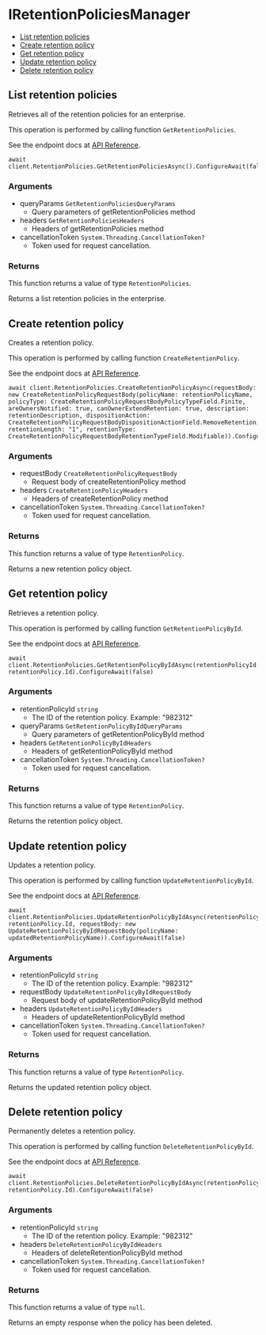 # IRetentionPoliciesManager


- [List retention policies](#list-retention-policies)
- [Create retention policy](#create-retention-policy)
- [Get retention policy](#get-retention-policy)
- [Update retention policy](#update-retention-policy)
- [Delete retention policy](#delete-retention-policy)

## List retention policies

Retrieves all of the retention policies for an enterprise.

This operation is performed by calling function `GetRetentionPolicies`.

See the endpoint docs at
[API Reference](https://developer.box.com/reference/get-retention-policies/).

<!-- sample get_retention_policies -->
```
await client.RetentionPolicies.GetRetentionPoliciesAsync().ConfigureAwait(false)
```

### Arguments

- queryParams `GetRetentionPoliciesQueryParams`
  - Query parameters of getRetentionPolicies method
- headers `GetRetentionPoliciesHeaders`
  - Headers of getRetentionPolicies method
- cancellationToken `System.Threading.CancellationToken?`
  - Token used for request cancellation.


### Returns

This function returns a value of type `RetentionPolicies`.

Returns a list retention policies in the enterprise.


## Create retention policy

Creates a retention policy.

This operation is performed by calling function `CreateRetentionPolicy`.

See the endpoint docs at
[API Reference](https://developer.box.com/reference/post-retention-policies/).

<!-- sample post_retention_policies -->
```
await client.RetentionPolicies.CreateRetentionPolicyAsync(requestBody: new CreateRetentionPolicyRequestBody(policyName: retentionPolicyName, policyType: CreateRetentionPolicyRequestBodyPolicyTypeField.Finite, areOwnersNotified: true, canOwnerExtendRetention: true, description: retentionDescription, dispositionAction: CreateRetentionPolicyRequestBodyDispositionActionField.RemoveRetention, retentionLength: "1", retentionType: CreateRetentionPolicyRequestBodyRetentionTypeField.Modifiable)).ConfigureAwait(false)
```

### Arguments

- requestBody `CreateRetentionPolicyRequestBody`
  - Request body of createRetentionPolicy method
- headers `CreateRetentionPolicyHeaders`
  - Headers of createRetentionPolicy method
- cancellationToken `System.Threading.CancellationToken?`
  - Token used for request cancellation.


### Returns

This function returns a value of type `RetentionPolicy`.

Returns a new retention policy object.


## Get retention policy

Retrieves a retention policy.

This operation is performed by calling function `GetRetentionPolicyById`.

See the endpoint docs at
[API Reference](https://developer.box.com/reference/get-retention-policies-id/).

<!-- sample get_retention_policies_id -->
```
await client.RetentionPolicies.GetRetentionPolicyByIdAsync(retentionPolicyId: retentionPolicy.Id).ConfigureAwait(false)
```

### Arguments

- retentionPolicyId `string`
  - The ID of the retention policy. Example: "982312"
- queryParams `GetRetentionPolicyByIdQueryParams`
  - Query parameters of getRetentionPolicyById method
- headers `GetRetentionPolicyByIdHeaders`
  - Headers of getRetentionPolicyById method
- cancellationToken `System.Threading.CancellationToken?`
  - Token used for request cancellation.


### Returns

This function returns a value of type `RetentionPolicy`.

Returns the retention policy object.


## Update retention policy

Updates a retention policy.

This operation is performed by calling function `UpdateRetentionPolicyById`.

See the endpoint docs at
[API Reference](https://developer.box.com/reference/put-retention-policies-id/).

<!-- sample put_retention_policies_id -->
```
await client.RetentionPolicies.UpdateRetentionPolicyByIdAsync(retentionPolicyId: retentionPolicy.Id, requestBody: new UpdateRetentionPolicyByIdRequestBody(policyName: updatedRetentionPolicyName)).ConfigureAwait(false)
```

### Arguments

- retentionPolicyId `string`
  - The ID of the retention policy. Example: "982312"
- requestBody `UpdateRetentionPolicyByIdRequestBody`
  - Request body of updateRetentionPolicyById method
- headers `UpdateRetentionPolicyByIdHeaders`
  - Headers of updateRetentionPolicyById method
- cancellationToken `System.Threading.CancellationToken?`
  - Token used for request cancellation.


### Returns

This function returns a value of type `RetentionPolicy`.

Returns the updated retention policy object.


## Delete retention policy

Permanently deletes a retention policy.

This operation is performed by calling function `DeleteRetentionPolicyById`.

See the endpoint docs at
[API Reference](https://developer.box.com/reference/delete-retention-policies-id/).

<!-- sample delete_retention_policies_id -->
```
await client.RetentionPolicies.DeleteRetentionPolicyByIdAsync(retentionPolicyId: retentionPolicy.Id).ConfigureAwait(false)
```

### Arguments

- retentionPolicyId `string`
  - The ID of the retention policy. Example: "982312"
- headers `DeleteRetentionPolicyByIdHeaders`
  - Headers of deleteRetentionPolicyById method
- cancellationToken `System.Threading.CancellationToken?`
  - Token used for request cancellation.


### Returns

This function returns a value of type `null`.

Returns an empty response when the policy has been deleted.


